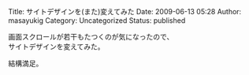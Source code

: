 Title: サイトデザインを(また)変えてみた
Date: 2009-06-13 05:28
Author: masayukig
Category: Uncategorized
Status: published

画面スクロールが若干もたつくのが気になったので、  
サイトデザインを変えてみた。

結構満足。
